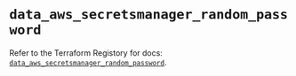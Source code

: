 # `data_aws_secretsmanager_random_password`

Refer to the Terraform Registory for docs: [`data_aws_secretsmanager_random_password`](https://www.terraform.io/docs/providers/aws/d/secretsmanager_random_password).
